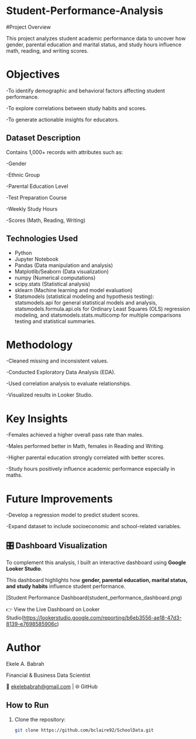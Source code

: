 # Student-Performance-Analysis
#Project Overview

This project analyzes student academic performance data to uncover how gender, parental education and marital status, and study hours influence math, reading, and writing scores.

# Objectives

-To identify demographic and behavioral factors affecting student performance.

-To explore correlations between study habits and scores.

-To generate actionable insights for educators.

## Dataset Description
Contains 1,000+ records with attributes such as:

-Gender

-Ethnic Group

-Parental Education Level

-Test Preparation Course

-Weekly Study Hours

-Scores (Math, Reading, Writing)

## Technologies Used
- Python
- Jupyter Notebook
- Pandas (Data manipulation and analysis)
- Matplotlib/Seaborn (Data visualization)
- numpy (Numerical computations)
- scipy.stats (Statistical analysis)
- sklearn (Machine learning and model evaluation)
- Statsmodels (statistical modeling and hypothesis testing):
statsmodels.api for general statistical models and analysis,
statsmodels.formula.api.ols for Ordinary Least Squares (OLS) regression modeling, and
statsmodels.stats.multicomp for multiple comparisons testing and statistical summaries.

# Methodology

-Cleaned missing and inconsistent values.

-Conducted Exploratory Data Analysis (EDA).

-Used correlation analysis to evaluate relationships.

-Visualized results in Looker Studio.

# Key Insights
-Females achieved a higher overall pass rate than males.

-Males performed better in Math, females in Reading and Writing.

-Higher parental education strongly correlated with better scores.

-Study hours positively influence academic performance especially in maths.


# Future Improvements
-Develop a regression model to predict student scores.

-Expand dataset to include socioeconomic and school-related variables.



## 🎛️ Dashboard Visualization

To complement this analysis, I built an interactive dashboard using **Google Looker Studio**.

This dashboard highlights how **gender, parental education, marital status, and study habits** influence student performance.

[Student Performance Dashboard(student_performance_dashboard.png)

👉 View the Live Dashboard on Looker Studio(https://lookerstudio.google.com/reporting/b6eb3556-ae18-47d3-8139-e7698585906c)


# Author

Ekele A. Babrah

Financial & Business Data Scientist

📧 ekelebabrah@gmail.com
 | 🌐 GitHub


## How to Run
1. Clone the repository:
   ```bash
   git clone https://github.com/bclaire92/SchoolData.git


   
